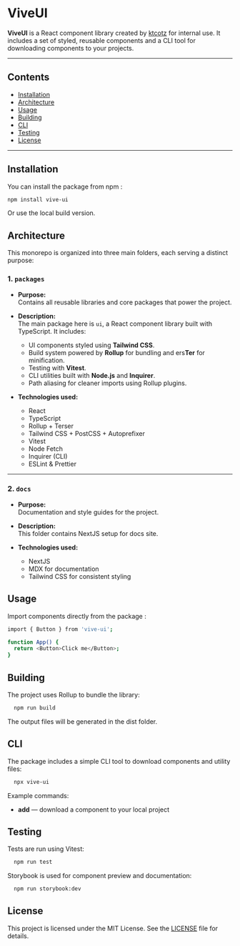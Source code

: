 # ViveUI

**ViveUI** is a React component library created by [ktcotz](https://github.com/ktcotz) for internal use. It includes a set of styled, reusable components and a CLI tool for downloading components to your projects.

---

## Contents

- [Installation](#installation)
- [Architecture](#architecture)
- [Usage](#usage)
- [Building](#building)
- [CLI](#cli)
- [Testing](#testing)
- [License](#license)

---

## Installation

You can install the package from npm :

```bash
npm install vive-ui
```

Or use the local build version.

## Architecture

This monorepo is organized into three main folders, each serving a distinct purpose:

### 1. `packages`

- **Purpose:**  
  Contains all reusable libraries and core packages that power the project.
- **Description:**  
  The main package here is `ui`, a React component library built with TypeScript. It includes:
  - UI components styled using **Tailwind CSS**.
  - Build system powered by **Rollup** for bundling and ers**Ter** for minification.
  - Testing with **Vitest**.
  - CLI utilities built with **Node.js** and **Inquirer**.
  - Path aliasing for cleaner imports using Rollup plugins.

- **Technologies used:**
  - React
  - TypeScript
  - Rollup + Terser
  - Tailwind CSS + PostCSS + Autoprefixer
  - Vitest
  - Node Fetch
  - Inquirer (CLI)
  - ESLint & Prettier

---

### 2. `docs`

- **Purpose:**  
  Documentation and style guides for the project.

- **Description:**  
  This folder contains NextJS setup for docs site.

- **Technologies used:**
  - NextJS
  - MDX for documentation
  - Tailwind CSS for consistent styling

## Usage

Import components directly from the package :

```bash
import { Button } from 'vive-ui';

function App() {
  return <Button>Click me</Button>;
}
```

## Building

The project uses Rollup to bundle the library:

```bash
  npm run build
```

The output files will be generated in the dist folder.

## CLI

The package includes a simple CLI tool to download components and utility files:

```bash
  npx vive-ui
```

Example commands:

- **add** — download a component to your local project

## Testing

Tests are run using Vitest:

```bash
  npm run test
```

Storybook is used for component preview and documentation:

```bash
  npm run storybook:dev
```

## License

This project is licensed under the MIT License. See the [LICENSE](./LICENSE) file for details.
